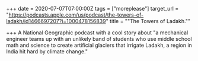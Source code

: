 +++
date = 2020-07-07T07:00:00Z
tags = ["moreplease"]
target_url = "https://podcasts.apple.com/us/podcast/the-towers-of-ladakh/id1466697207?i=1000478156839"
title = "\"The Towers of Ladakh.\""

+++
A National Geographic podcast with a cool story about "a mechanical engineer teams up with an unlikely band of students who use middle school math and science to create artificial glaciers that irrigate Ladakh, a region in India hit hard by climate change."
